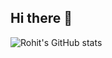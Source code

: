 ## Hi there 👋

![Rohit's GitHub stats](https://github-readme-stats.vercel.app/api?username=voidCounter&show_icons=true&theme=transparent)
